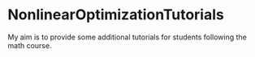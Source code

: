 # NonlinearOptimizationTutorials
My aim is to provide some additional tutorials for students following the math course.
